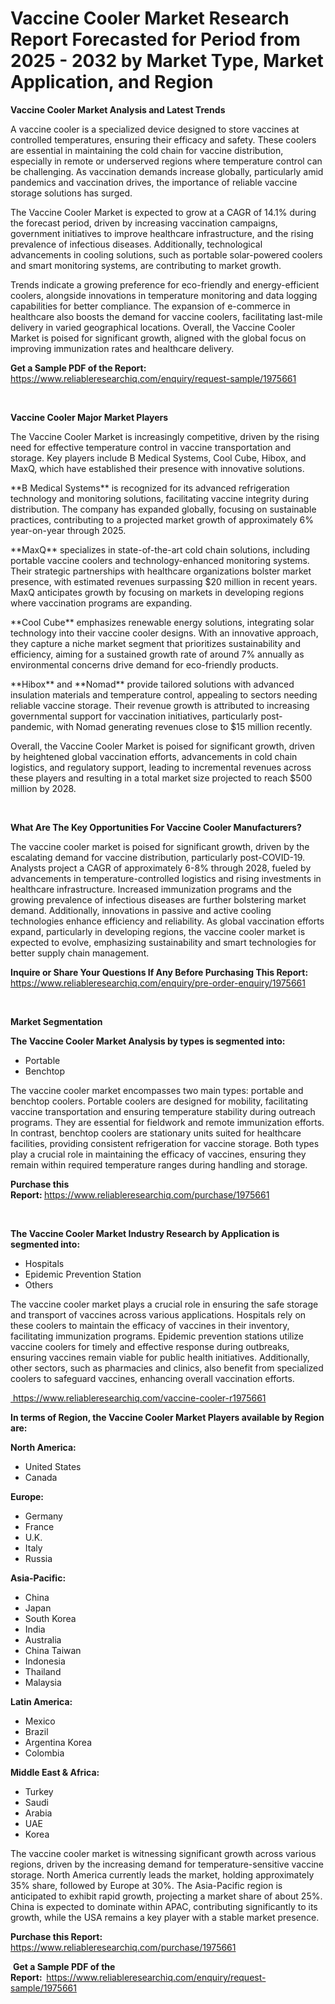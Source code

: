 <p><h1>Vaccine Cooler Market Research Report Forecasted for Period from 2025 -  2032 by Market Type, Market Application, and Region</h1></p><p><strong>Vaccine Cooler Market Analysis and Latest Trends</strong></p>
<p><p>A vaccine cooler is a specialized device designed to store vaccines at controlled temperatures, ensuring their efficacy and safety. These coolers are essential in maintaining the cold chain for vaccine distribution, especially in remote or underserved regions where temperature control can be challenging. As vaccination demands increase globally, particularly amid pandemics and vaccination drives, the importance of reliable vaccine storage solutions has surged.</p><p>The Vaccine Cooler Market is expected to grow at a CAGR of 14.1% during the forecast period, driven by increasing vaccination campaigns, government initiatives to improve healthcare infrastructure, and the rising prevalence of infectious diseases. Additionally, technological advancements in cooling solutions, such as portable solar-powered coolers and smart monitoring systems, are contributing to market growth. </p><p>Trends indicate a growing preference for eco-friendly and energy-efficient coolers, alongside innovations in temperature monitoring and data logging capabilities for better compliance. The expansion of e-commerce in healthcare also boosts the demand for vaccine coolers, facilitating last-mile delivery in varied geographical locations. Overall, the Vaccine Cooler Market is poised for significant growth, aligned with the global focus on improving immunization rates and healthcare delivery.</p></p>
<p><strong>Get a Sample PDF of the Report:&nbsp;</strong> <a href="https://www.reliableresearchiq.com/enquiry/request-sample/1975661?utm_campaign=3282&utm_medium=2&utm_source=Github&utm_content=ia&utm_term=13042025&utm_id=vaccine-cooler">https://www.reliableresearchiq.com/enquiry/request-sample/1975661</a></p>
<p>&nbsp;</p>
<p><strong>Vaccine Cooler Major Market Players</strong></p>
<p><p>The Vaccine Cooler Market is increasingly competitive, driven by the rising need for effective temperature control in vaccine transportation and storage. Key players include B Medical Systems, Cool Cube, Hibox, and MaxQ, which have established their presence with innovative solutions.</p><p>**B Medical Systems** is recognized for its advanced refrigeration technology and monitoring solutions, facilitating vaccine integrity during distribution. The company has expanded globally, focusing on sustainable practices, contributing to a projected market growth of approximately 6% year-on-year through 2025.</p><p>**MaxQ** specializes in state-of-the-art cold chain solutions, including portable vaccine coolers and technology-enhanced monitoring systems. Their strategic partnerships with healthcare organizations bolster market presence, with estimated revenues surpassing $20 million in recent years. MaxQ anticipates growth by focusing on markets in developing regions where vaccination programs are expanding.</p><p>**Cool Cube** emphasizes renewable energy solutions, integrating solar technology into their vaccine cooler designs. With an innovative approach, they capture a niche market segment that prioritizes sustainability and efficiency, aiming for a sustained growth rate of around 7% annually as environmental concerns drive demand for eco-friendly products.</p><p>**Hibox** and **Nomad** provide tailored solutions with advanced insulation materials and temperature control, appealing to sectors needing reliable vaccine storage. Their revenue growth is attributed to increasing governmental support for vaccination initiatives, particularly post-pandemic, with Nomad generating revenues close to $15 million recently.</p><p>Overall, the Vaccine Cooler Market is poised for significant growth, driven by heightened global vaccination efforts, advancements in cold chain logistics, and regulatory support, leading to incremental revenues across these players and resulting in a total market size projected to reach $500 million by 2028.</p></p>
<p>&nbsp;</p>
<p><strong>What Are The Key Opportunities For Vaccine Cooler Manufacturers?</strong></p>
<p><p>The vaccine cooler market is poised for significant growth, driven by the escalating demand for vaccine distribution, particularly post-COVID-19. Analysts project a CAGR of approximately 6-8% through 2028, fueled by advancements in temperature-controlled logistics and rising investments in healthcare infrastructure. Increased immunization programs and the growing prevalence of infectious diseases are further bolstering market demand. Additionally, innovations in passive and active cooling technologies enhance efficiency and reliability. As global vaccination efforts expand, particularly in developing regions, the vaccine cooler market is expected to evolve, emphasizing sustainability and smart technologies for better supply chain management.</p></p>
<p><strong>Inquire or Share Your Questions If Any Before Purchasing This Report:</strong> <a href="https://www.reliableresearchiq.com/enquiry/pre-order-enquiry/1975661?utm_campaign=3282&utm_medium=2&utm_source=Github&utm_content=ia&utm_term=13042025&utm_id=vaccine-cooler">https://www.reliableresearchiq.com/enquiry/pre-order-enquiry/1975661</a></p>
<p>&nbsp;</p>
<p><strong>Market Segmentation</strong></p>
<p><strong>The Vaccine Cooler Market Analysis by types is segmented into:</strong></p>
<p><ul><li>Portable</li><li>Benchtop</li></ul></p>
<p><p>The vaccine cooler market encompasses two main types: portable and benchtop coolers. Portable coolers are designed for mobility, facilitating vaccine transportation and ensuring temperature stability during outreach programs. They are essential for fieldwork and remote immunization efforts. In contrast, benchtop coolers are stationary units suited for healthcare facilities, providing consistent refrigeration for vaccine storage. Both types play a crucial role in maintaining the efficacy of vaccines, ensuring they remain within required temperature ranges during handling and storage.</p></p>
<p><strong>Purchase this Report:&nbsp;</strong><a href="https://www.reliableresearchiq.com/purchase/1975661?utm_campaign=3282&utm_medium=2&utm_source=Github&utm_content=ia&utm_term=13042025&utm_id=vaccine-cooler">https://www.reliableresearchiq.com/purchase/1975661</a></p>
<p>&nbsp;</p>
<p><strong>The Vaccine Cooler Market Industry Research by Application is segmented into:</strong></p>
<p><ul><li>Hospitals</li><li>Epidemic Prevention Station</li><li>Others</li></ul></p>
<p><p>The vaccine cooler market plays a crucial role in ensuring the safe storage and transport of vaccines across various applications. Hospitals rely on these coolers to maintain the efficacy of vaccines in their inventory, facilitating immunization programs. Epidemic prevention stations utilize vaccine coolers for timely and effective response during outbreaks, ensuring vaccines remain viable for public health initiatives. Additionally, other sectors, such as pharmacies and clinics, also benefit from specialized coolers to safeguard vaccines, enhancing overall vaccination efforts.</p></p>
<p><a href="https://www.reliableresearchiq.com/vaccine-cooler-r1975661?utm_campaign=3282&utm_medium=2&utm_source=Github&utm_content=ia&utm_term=13042025&utm_id=vaccine-cooler">&nbsp;https://www.reliableresearchiq.com/vaccine-cooler-r1975661</a></p>
<p><strong>In terms of Region, the Vaccine Cooler Market Players available by Region are:</strong></p>
<p>
    <p> <strong> North America: </strong>
        <ul>
            <li>United States</li>
            <li>Canada</li>
        </ul>
        </p> 
    <p> <strong> Europe: </strong>
        <ul>
            <li>Germany</li>
            <li>France</li>
            <li>U.K.</li>
            <li>Italy</li>
            <li>Russia</li>
        </ul>
        </p> 
    <p> <strong> Asia-Pacific: </strong>
        <ul>
            <li>China</li>
            <li>Japan</li>
            <li>South Korea</li>
            <li>India</li>
            <li>Australia</li>
            <li>China Taiwan</li>
            <li>Indonesia</li>
            <li>Thailand</li>
            <li>Malaysia</li>
        </ul>
        </p> 
    <p> <strong> Latin America: </strong>
        <ul>
            <li>Mexico</li>
            <li>Brazil</li>
            <li>Argentina Korea</li>
            <li>Colombia</li>
        </ul>
        </p> 
    <p> <strong> Middle East & Africa: </strong>
        <ul>
            <li>Turkey</li>
            <li>Saudi</li>
            <li>Arabia</li>
            <li>UAE</li>
            <li>Korea</li>
        </ul>
    </p>
    </p>
<p><p>The vaccine cooler market is witnessing significant growth across various regions, driven by the increasing demand for temperature-sensitive vaccine storage. North America currently leads the market, holding approximately 35% share, followed by Europe at 30%. The Asia-Pacific region is anticipated to exhibit rapid growth, projecting a market share of about 25%. China is expected to dominate within APAC, contributing significantly to its growth, while the USA remains a key player with a stable market presence.</p></p>
<p><strong>Purchase this Report: </strong><a href="https://www.reliableresearchiq.com/purchase/1975661?utm_campaign=3282&utm_medium=2&utm_source=Github&utm_content=ia&utm_term=13042025&utm_id=vaccine-cooler">https://www.reliableresearchiq.com/purchase/1975661</a></p>
<p>&nbsp;<strong>Get a Sample PDF of the Report:&nbsp;&nbsp;</strong><a href="https://www.reliableresearchiq.com/enquiry/request-sample/1975661?utm_campaign=3282&utm_medium=2&utm_source=Github&utm_content=ia&utm_term=13042025&utm_id=vaccine-cooler">https://www.reliableresearchiq.com/enquiry/request-sample/1975661</a></p>
<p><strong></strong></p>
<p><p></p><p></p><p></p></p>